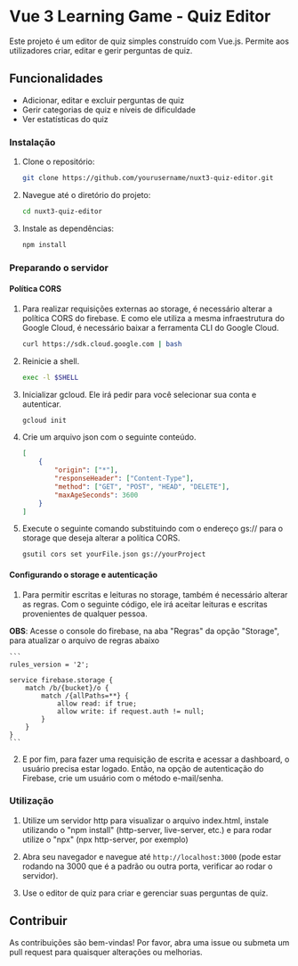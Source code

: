 # Vue 3 Learning Game - Quiz Editor

Este projeto é um editor de quiz simples construído com Vue.js. Permite aos utilizadores criar, editar e gerir perguntas de quiz.

## Funcionalidades

-   Adicionar, editar e excluir perguntas de quiz
-   Gerir categorias de quiz e níveis de dificuldade
-   Ver estatísticas do quiz

### Instalação

1. Clone o repositório:

    ```sh
    git clone https://github.com/yourusername/nuxt3-quiz-editor.git
    ```

2. Navegue até o diretório do projeto:

    ```sh
    cd nuxt3-quiz-editor
    ```

3. Instale as dependências:

    ```sh
    npm install
    ```

### Preparando o servidor

#### Política CORS

1. Para realizar requisições externas ao storage, é necessário alterar a política CORS do firebase. E como ele utiliza a mesma infraestrutura do Google Cloud, é necessário baixar a ferramenta CLI do Google Cloud.

    ```sh
    curl https://sdk.cloud.google.com | bash
    ```

2. Reinicie a shell.

    ```sh
    exec -l $SHELL
    ```

3. Inicializar gcloud. Ele irá pedir para você selecionar sua conta e autenticar.

    ```sh
    gcloud init
    ```

4. Crie um arquivo json com o seguinte conteúdo.

    ```json
    [
    	{
    		"origin": ["*"],
    		"responseHeader": ["Content-Type"],
    		"method": ["GET", "POST", "HEAD", "DELETE"],
    		"maxAgeSeconds": 3600
    	}
    ]
    ```

5. Execute o seguinte comando substituindo com o endereço gs:// para o storage que deseja alterar a política CORS.

    ```sh
    gsutil cors set yourFile.json gs://yourProject
    ```

#### Configurando o storage e autenticação

1. Para permitir escritas e leituras no storage, também é necessário alterar as regras. Com o seguinte código, ele irá aceitar leituras e escritas provenientes de qualquer pessoa.

**OBS**: Acesse o console do firebase, na aba "Regras" da opção "Storage", para atualizar o arquivo de regras abaixo

    ```
    rules_version = '2';

    service firebase.storage {
    	match /b/{bucket}/o {
    		match /{allPaths=**} {
    			allow read: if true;
    			allow write: if request.auth != null;
    		}
    	}
    }
    ```

2. E por fim, para fazer uma requisição de escrita e acessar a dashboard, o usuário precisa estar logado. Então, na opção de autenticação do Firebase, crie um usuário com o método e-mail/senha.

### Utilização

1. Utilize um servidor http para visualizar o arquivo index.html, instale utilizando o "npm install" (http-server, live-server, etc.)
e para rodar utilize o "npx" (npx http-server, por exemplo)

3. Abra seu navegador e navegue até `http://localhost:3000` (pode estar rodando na 3000 que é a padrão ou outra porta, verificar ao rodar o servidor).

4. Use o editor de quiz para criar e gerenciar suas perguntas de quiz.

## Contribuir

As contribuições são bem-vindas! Por favor, abra uma issue ou submeta um pull request para quaisquer alterações ou melhorias.
